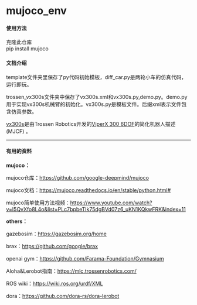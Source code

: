 # mujoco_env

#### 使用方法
克隆此仓库\
pip install mujoco
#### 文档介绍

template文件夹里保存了py代码初始模板，diff_car.py是两轮小车的仿真代码，运行即玩。

trossen_vx300s文件夹中保存了vx300s.xml和vx300s.py,demo.py。demo.py用于实现vx300s机械臂的初始化。vx300s.py是模板文件。后缀xml表示文件包含仿真参数。

[vx300s](https://github.com/google-deepmind/mujoco_menagerie/tree/main/trossen_vx300s)是由Trossen Robotics开发的[ViperX 300 6DOF](https://www.trossenrobotics.com/viperx-300-robot-arm-6dof.aspx)的简化机器人描述 (MJCF) 。

------

#### 有用的资料

**mujoco：**

mujoco仓库：https://github.com/google-deepmind/mujoco

mujoco文档：https://mujoco.readthedocs.io/en/stable/python.html#

mujoco简单使用方法视频：https://www.youtube.com/watch?v=I5QvXfo8L4o&list=PLc7bpbeTIk75dgBVd07z6_uKN1KQkwFRK&index=11

**others：**

gazebosim：https://gazebosim.org/home

brax：https://github.com/google/brax

openai gym：https://github.com/Farama-Foundation/Gymnasium

Aloha&Lerobot指南：https://mlc.trossenrobotics.com/

ROS wiki：https://wiki.ros.org/urdf/XML

dora：https://github.com/dora-rs/dora-lerobot
